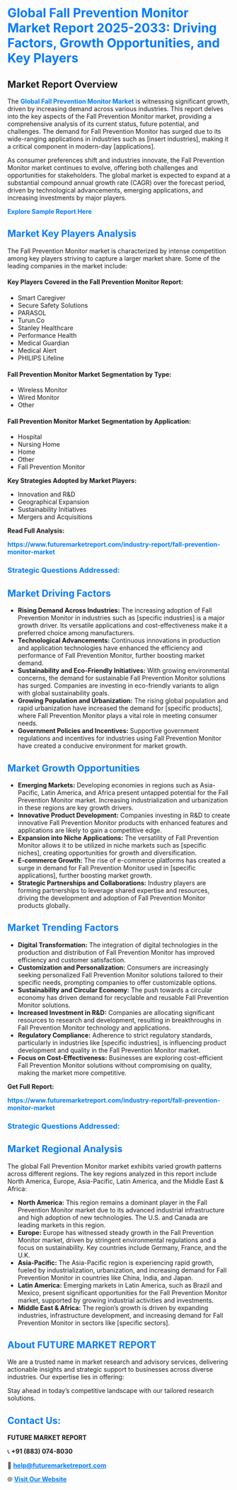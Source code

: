 <h1 style="color: #007BFF;">Global Fall Prevention Monitor Market Report 2025-2033: Driving Factors, Growth Opportunities, and Key Players</h1>

<section id="overview">
<h2>Market Report Overview</h2>
<p>The <a href="https://www.futuremarketreport.com/industry-report/fall-prevention-monitor-market" style="color: #007BFF; text-decoration: none;"><strong>Global Fall Prevention Monitor Market</strong></a> is witnessing significant growth, driven by increasing demand across various industries. This report delves into the key aspects of the Fall Prevention Monitor market, providing a comprehensive analysis of its current status, future potential, and challenges. The demand for Fall Prevention Monitor has surged due to its wide-ranging applications in industries such as [insert industries], making it a critical component in modern-day [applications].</p>
<p>As consumer preferences shift and industries innovate, the Fall Prevention Monitor market continues to evolve, offering both challenges and opportunities for stakeholders. The global market is expected to expand at a substantial compound annual growth rate (CAGR) over the forecast period, driven by technological advancements, emerging applications, and increasing investments by major players.</p>
</section>

<section id="overview">
<p><a href="https://www.futuremarketreport.com/request-sample/reportId=123589" style="color: #007BFF; text-decoration: none;"><strong>Explore Sample Report Here</strong></a></p>
</section>

<section id="key-players">
<h2 style="color: #007BFF;">Market Key Players Analysis</h2>
<p>The Fall Prevention Monitor market is characterized by intense competition among key players striving to capture a larger market share. Some of the leading companies in the market include:</p>
<h4>Key Players Covered in the Fall Prevention Monitor Report:</h4>
<ul><li>Smart Caregiver</li><li>Secure Safety Solutions</li><li>PARASOL</li><li>Turun.Co</li><li>Stanley Healthcare</li><li>Performance Health</li><li>Medical Guardian</li><li>Medical Alert</li><li>PHILIPS Lifeline</li></ul>
<h4>Fall Prevention Monitor Market Segmentation by Type:</h4>
<ul><li>Wireless Monitor</li><li>Wired Monitor</li><li>Other</li></ul>

<h4>Fall Prevention Monitor Market Segmentation by Application:</h4>
<ul><li>Hospital</li><li>Nursing Home</li><li>Home</li><li>Other</li><li>Fall Prevention Monitor</li></ul>
<p><strong>Key Strategies Adopted by Market Players:</strong></p>
<ul>
<li>Innovation and R&D</li>
<li>Geographical Expansion</li>
<li>Sustainability Initiatives</li>
<li>Mergers and Acquisitions</li>
</ul>
</section>

<section>
<p><strong>Read Full Analysis: </strong></p><a href="https://www.futuremarketreport.com/industry-report/fall-prevention-monitor-market" style="color: #007BFF; text-decoration: none;"><strong>https://www.futuremarketreport.com/industry-report/fall-prevention-monitor-market</strong></a>
<h3 style="color: #007BFF;">Strategic Questions Addressed:</h3>
</section>

<section id="driving-factors">
<h2 style="color: #007BFF;">Market Driving Factors</h2>
<ul>
<li><strong>Rising Demand Across Industries:</strong> The increasing adoption of Fall Prevention Monitor in industries such as [specific industries] is a major growth driver. Its versatile applications and cost-effectiveness make it a preferred choice among manufacturers.</li>
<li><strong>Technological Advancements:</strong> Continuous innovations in production and application technologies have enhanced the efficiency and performance of Fall Prevention Monitor, further boosting market demand.</li>
<li><strong>Sustainability and Eco-Friendly Initiatives:</strong> With growing environmental concerns, the demand for sustainable Fall Prevention Monitor solutions has surged. Companies are investing in eco-friendly variants to align with global sustainability goals.</li>
<li><strong>Growing Population and Urbanization:</strong> The rising global population and rapid urbanization have increased the demand for [specific products], where Fall Prevention Monitor plays a vital role in meeting consumer needs.</li>
<li><strong>Government Policies and Incentives:</strong> Supportive government regulations and incentives for industries using Fall Prevention Monitor have created a conducive environment for market growth.</li>
</ul>
</section>

<section id="growth-opportunities">
<h2 style="color: #007BFF;">Market Growth Opportunities</h2>
<ul>
<li><strong>Emerging Markets:</strong> Developing economies in regions such as Asia-Pacific, Latin America, and Africa present untapped potential for the Fall Prevention Monitor market. Increasing industrialization and urbanization in these regions are key growth drivers.</li>
<li><strong>Innovative Product Development:</strong> Companies investing in R&D to create innovative Fall Prevention Monitor products with enhanced features and applications are likely to gain a competitive edge.</li>
<li><strong>Expansion into Niche Applications:</strong> The versatility of Fall Prevention Monitor allows it to be utilized in niche markets such as [specific niches], creating opportunities for growth and diversification.</li>
<li><strong>E-commerce Growth:</strong> The rise of e-commerce platforms has created a surge in demand for Fall Prevention Monitor used in [specific applications], further boosting market growth.</li>
<li><strong>Strategic Partnerships and Collaborations:</strong> Industry players are forming partnerships to leverage shared expertise and resources, driving the development and adoption of Fall Prevention Monitor products globally.</li>
</ul>
</section>

<section id="trending-factors">
<h2 style="color: #007BFF;">Market Trending Factors</h2>
<ul>
<li><strong>Digital Transformation:</strong> The integration of digital technologies in the production and distribution of Fall Prevention Monitor has improved efficiency and customer satisfaction.</li>
<li><strong>Customization and Personalization:</strong> Consumers are increasingly seeking personalized Fall Prevention Monitor solutions tailored to their specific needs, prompting companies to offer customizable options.</li>
<li><strong>Sustainability and Circular Economy:</strong> The push towards a circular economy has driven demand for recyclable and reusable Fall Prevention Monitor solutions.</li>
<li><strong>Increased Investment in R&D:</strong> Companies are allocating significant resources to research and development, resulting in breakthroughs in Fall Prevention Monitor technology and applications.</li>
<li><strong>Regulatory Compliance:</strong> Adherence to strict regulatory standards, particularly in industries like [specific industries], is influencing product development and quality in the Fall Prevention Monitor market.</li>
<li><strong>Focus on Cost-Effectiveness:</strong> Businesses are exploring cost-efficient Fall Prevention Monitor solutions without compromising on quality, making the market more competitive.</li>
</ul>
</section>

<section>
<p><strong>Get Full Report: </strong></p><a href="https://www.futuremarketreport.com/industry-report/fall-prevention-monitor-market" style="color: #007BFF; text-decoration: none;"><strong>https://www.futuremarketreport.com/industry-report/fall-prevention-monitor-market</strong></a>
<h3 style="color: #007BFF;">Strategic Questions Addressed:</h3>
</section>


<section id="regional-analysis">
<h2 style="color: #007BFF;">Market Regional Analysis</h2>
<p>The global Fall Prevention Monitor market exhibits varied growth patterns across different regions. The key regions analyzed in this report include North America, Europe, Asia-Pacific, Latin America, and the Middle East & Africa:</p>
<ul>
<li><strong>North America:</strong> This region remains a dominant player in the Fall Prevention Monitor market due to its advanced industrial infrastructure and high adoption of new technologies. The U.S. and Canada are leading markets in this region.</li>
<li><strong>Europe:</strong> Europe has witnessed steady growth in the Fall Prevention Monitor market, driven by stringent environmental regulations and a focus on sustainability. Key countries include Germany, France, and the U.K.</li>
<li><strong>Asia-Pacific:</strong> The Asia-Pacific region is experiencing rapid growth, fueled by industrialization, urbanization, and increasing demand for Fall Prevention Monitor in countries like China, India, and Japan.</li>
<li><strong>Latin America:</strong> Emerging markets in Latin America, such as Brazil and Mexico, present significant opportunities for the Fall Prevention Monitor market, supported by growing industrial activities and investments.</li>
<li><strong>Middle East & Africa:</strong> The region’s growth is driven by expanding industries, infrastructure development, and increasing demand for Fall Prevention Monitor in sectors like [specific sectors].</li>
</ul>
</section>

<footer>
<h2 style="color: #007BFF;">About FUTURE MARKET REPORT</h2>
<p>We are a trusted name in market research and advisory services, delivering actionable insights and strategic support to businesses across diverse industries. Our expertise lies in offering:</p>

<p>Stay ahead in today’s competitive landscape with our tailored research solutions.</p>

<h2 style="color: #007BFF;">Contact Us:</h2>
<p><strong>FUTURE MARKET REPORT</strong></p>
<p>📞 <strong>+91 (883) 074-8030</strong></p>
<p>📧 <strong><a href="mailto:help@futuremarketreport.com" style="color: #007BFF;">help@futuremarketreport.com</a></strong></p>
<p>🌐 <strong><a href="https://www.futuremarketreport.com/" style="color: #007BFF;">Visit Our Website</a></strong></p>
</footer>